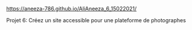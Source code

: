 https://aneeza-786.github.io/AliAneeza_6_15022021/

Projet 6: Créez un site accessible pour une plateforme de photographes
